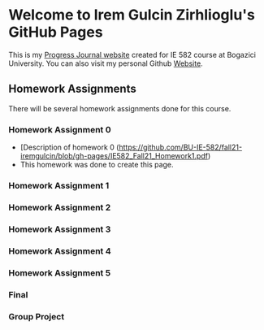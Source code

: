 # Welcome to Irem Gulcin Zirhlioglu's GitHub Pages

This is my [Progress Journal website](https://bu-ie-582.github.io/fall21-iremgulcin/) created for IE 582 course at Bogazici University. You can also visit my personal Github [Website](https://github.com/iremgulcin). 

## Homework Assignments

There will be several homework assignments done for this course.

### Homework Assignment 0

- [Description of homework 0 (https://github.com/BU-IE-582/fall21-iremgulcin/blob/gh-pages/IE582_Fall21_Homework1.pdf)
- This homework was done to create this page.

### Homework Assignment 1

### Homework Assignment 2

### Homework Assignment 3

### Homework Assignment 4

### Homework Assignment 5

### Final

### Group Project

